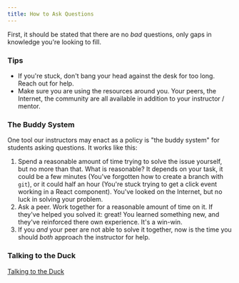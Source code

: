```yaml
---
title: How to Ask Questions
---
```


First, it should be stated that there are no _bad_ questions, only gaps in knowledge you're looking to fill.

### Tips

- If you're stuck, don't bang your head against the desk for too long. Reach out for help.
- Make sure you are using the resources around you. Your peers, the Internet, the community are all available in addition to your instructor / mentor.

### The Buddy System

One tool our instructors may enact as a policy is "the buddy system" for students asking questions. It works like this:

1.  Spend a reasonable amount of time trying to solve the issue yourself, but no more than that. What is reasonable? It depends on your task, it could be a few minutes \(You've forgotten how to create a branch with `git`\), or it could half an hour \(You're stuck trying to get a click event working in a React component\). You've looked on the Internet, but no luck in solving your problem.
2.  Ask a peer. Work together for a reasonable amount of time on it. If they've helped you solved it: great! You learned something new, and they've reinforced there own experience. It's a win-win.
3.  If you _and_ your peer are not able to solve it together, now is the time you should _both_ approach the instructor for help.

### Talking to the Duck

[Talking to the Duck](https://www.youtube.com/watch?v=huOPVqztPdc)
